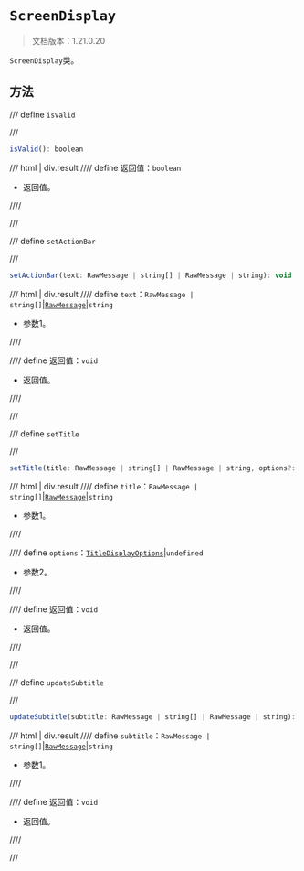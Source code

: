 # `ScreenDisplay`

> 文档版本：1.21.0.20

`ScreenDisplay`类。

## 方法

/// define
`isValid`


///

```js
isValid(): boolean
```

/// html | div.result
//// define
返回值：`boolean`

- 返回值。


////

///


/// define
`setActionBar`


///

```js
setActionBar(text: RawMessage | string[] | RawMessage | string): void
```

/// html | div.result
//// define
`text`：`RawMessage | string[]`|[`RawMessage`](./rawmessage.md)|`string`

- 参数1。


////

//// define
返回值：`void`

- 返回值。


////

///


/// define
`setTitle`


///

```js
setTitle(title: RawMessage | string[] | RawMessage | string, options?: TitleDisplayOptions): void
```

/// html | div.result
//// define
`title`：`RawMessage | string[]`|[`RawMessage`](./rawmessage.md)|`string`

- 参数1。


////

//// define
`options`：[`TitleDisplayOptions`](./titledisplayoptions.md)|`undefined`

- 参数2。


////

//// define
返回值：`void`

- 返回值。


////

///


/// define
`updateSubtitle`


///

```js
updateSubtitle(subtitle: RawMessage | string[] | RawMessage | string): void
```

/// html | div.result
//// define
`subtitle`：`RawMessage | string[]`|[`RawMessage`](./rawmessage.md)|`string`

- 参数1。


////

//// define
返回值：`void`

- 返回值。


////

///

